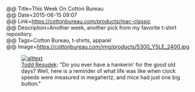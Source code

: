 @@ Title=This Week On Cotton Bureau  
@@ Date=2015-06-15 09:07  
@@ Link=https://cottonbureau.com/products/mac-classic  
@@ Description=Another week, another pick from my favorite t-shirt repository.  
@@ Tags=Cotton Bureau, t-shirts, apparel  
@@ Image=https://cottonbureau.com/img/products/5300_Y5LE_2400.jpg  

<figure class="wide">
	<a class="nohover" href="https://cottonbureau.com/img/products/5300_Y5LE_2400.jpg">
		<img class="lazy" data-original="http://d.pr/i/Ltvf+" alt="alttext" />
	</a>
	<figcaption><a href="http://twitter.com/sprsmpl">Todd Resudek</a>: "Do you ever have a hankerin' for the good old days? Well, here is a reminder of what life was like when clock speeds were measured in megahertz, and mice had just one big button."</figcaption>
</figure>